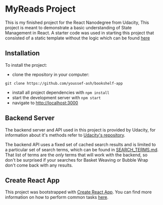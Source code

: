 # **MyReads Project**

This is my finished project for the React Nanodegree from Udacity, This project is meant to demonstrate a basic understanding of State Management in React. A starter code was used in starting this project that consisted of a static template without the logic which can be found [here](https://github.com/udacity/nd0191-c1-myreads/)

## **Installation**

To install the project:

- clone the repository in your computer:

```
git clone https://github.com/youssef-ash/bookshelf-app
```

- install all project dependencies with `npm install`
- start the development server with `npm start`
- navigate to [http://localhost:3000](http://localhost:3000)

##

## **Backend Server**

The backend server and API used in this project is provided by Udacity, for information about it's methods refer to [Udacity's repository](https://github.com/udacity/nd0191-c1-myreads/).

The backend API uses a fixed set of cached search results and is limited to a particular set of search terms, which can be found in [SEARCH_TERMS.md](SEARCH_TERMS.md). That list of terms are the _only_ terms that will work with the backend, so don't be surprised if your searches for Basket Weaving or Bubble Wrap don't come back with any results.

## **Create React App**

This project was bootstrapped with [Create React App](https://github.com/facebook/create-react-app). You can find more information on how to perform common tasks [here](https://github.com/facebook/create-react-app/blob/main/packages/cra-template/template/README.md).
